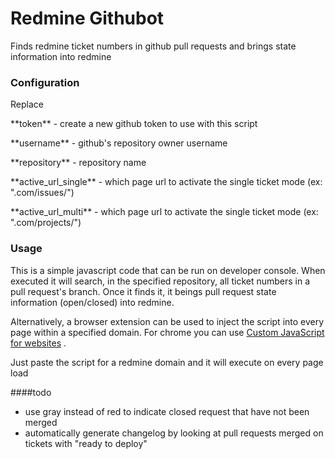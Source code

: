 # Redmine Githubot
Finds redmine ticket numbers in github pull requests and brings state information into redmine


### Configuration
Replace

\*\*token** - create a new github token to use with this script

\*\*username** - github's repository owner username

\*\*repository** - repository name

\*\*active_url_single** - which page url to activate the single ticket mode (ex: ".com/issues/")

\*\*active_url_multi** - which page url to activate the single ticket mode (ex: ".com/projects/")


### Usage
This is a simple javascript code that can be run on developer console. When executed it will search, in the specified repository, all ticket numbers in a pull request's branch. Once it finds it, it beings pull request state information (open/closed) into redmine.

Alternatively, a browser extension can be used to inject the script into every page within a specified domain.
For chrome you can use [Custom JavaScript for websites](https://chrome.google.com/webstore/detail/custom-javascript-for-web/poakhlngfciodnhlhhgnaaelnpjljija) .

Just paste the script for a redmine domain and it will execute on every page load


####todo
- use gray instead of red to indicate closed request that have not been merged
- automatically generate changelog by looking at pull requests merged on tickets with "ready to deploy"

